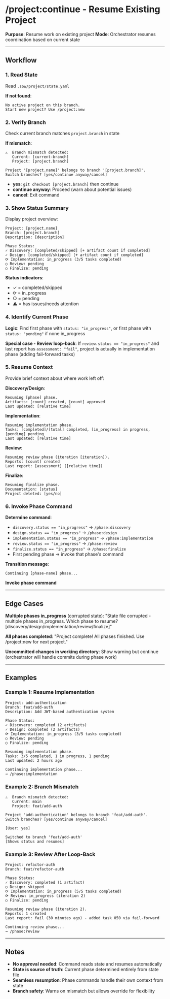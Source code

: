 # /project:continue - Resume Existing Project

**Purpose**: Resume work on existing project
**Mode**: Orchestrator resumes coordination based on current state

---

## Workflow

### 1. Read State

Read `.sow/project/state.yaml`

**If not found**:
```
No active project on this branch.
Start new project? Use /project:new
```

### 2. Verify Branch

Check current branch matches `project.branch` in state

**If mismatch**:
```
⚠️  Branch mismatch detected:
   Current: [current-branch]
   Project: [project.branch]

Project '[project.name]' belongs to branch '[project.branch]'.
Switch branches? [yes/continue anyway/cancel]
```

- **yes**: `git checkout [project.branch]` then continue
- **continue anyway**: Proceed (warn about potential issues)
- **cancel**: Exit command

### 3. Show Status Summary

Display project overview:
```
Project: [project.name]
Branch: [project.branch]
Description: [description]

Phase Status:
✓ Discovery: [completed/skipped] [+ artifact count if completed]
✓ Design: [completed/skipped] [+ artifact count if completed]
⟳ Implementation: in_progress (3/5 tasks completed)
○ Review: pending
○ Finalize: pending
```

**Status indicators**:
- ✓ = completed/skipped
- ⟳ = in_progress
- ○ = pending
- ⚠ = has issues/needs attention

### 4. Identify Current Phase

**Logic**: Find first phase with `status: "in_progress"`, or first phase with `status: "pending"` if none in_progress

**Special case - Review loop-back**: If `review.status == "in_progress"` and last report has `assessment: "fail"`, project is actually in implementation phase (adding fail-forward tasks)

### 5. Resume Context

Provide brief context about where work left off:

**Discovery/Design**:
```
Resuming [phase] phase.
Artifacts: [count] created, [count] approved
Last updated: [relative time]
```

**Implementation**:
```
Resuming implementation phase.
Tasks: [completed]/[total] completed, [in_progress] in progress, [pending] pending
Last updated: [relative time]
```

**Review**:
```
Resuming review phase (iteration [iteration]).
Reports: [count] created
Last report: [assessment] ([relative time])
```

**Finalize**:
```
Resuming finalize phase.
Documentation: [status]
Project deleted: [yes/no]
```

### 6. Invoke Phase Command

**Determine command**:
- `discovery.status == "in_progress"` → `/phase:discovery`
- `design.status == "in_progress"` → `/phase:design`
- `implementation.status == "in_progress"` → `/phase:implementation`
- `review.status == "in_progress"` → `/phase:review`
- `finalize.status == "in_progress"` → `/phase:finalize`
- First pending phase → invoke that phase's command

**Transition message**:
```
Continuing [phase-name] phase...
```

**Invoke phase command**

---

## Edge Cases

**Multiple phases in_progress** (corrupted state): "State file corrupted - multiple phases in_progress. Which phase to resume? [discovery/design/implementation/review/finalize]"

**All phases completed**: "Project complete! All phases finished. Use /project:new for next project."

**Uncommitted changes in working directory**: Show warning but continue (orchestrator will handle commits during phase work)

---

## Examples

### Example 1: Resume Implementation
```
Project: add-authentication
Branch: feat/add-auth
Description: Add JWT-based authentication system

Phase Status:
✓ Discovery: completed (2 artifacts)
✓ Design: completed (2 artifacts)
⟳ Implementation: in_progress (3/5 tasks completed)
○ Review: pending
○ Finalize: pending

Resuming implementation phase.
Tasks: 3/5 completed, 1 in progress, 1 pending
Last updated: 2 hours ago

Continuing implementation phase...
→ /phase:implementation
```

### Example 2: Branch Mismatch
```
⚠️  Branch mismatch detected:
   Current: main
   Project: feat/add-auth

Project 'add-authentication' belongs to branch 'feat/add-auth'.
Switch branches? [yes/continue anyway/cancel]

[User: yes]

Switched to branch 'feat/add-auth'
[Shows status and resumes]
```

### Example 3: Review After Loop-Back
```
Project: refactor-auth
Branch: feat/refactor-auth

Phase Status:
✓ Discovery: completed (1 artifact)
○ Design: skipped
⟳ Implementation: in_progress (5/5 tasks completed)
⟳ Review: in_progress (iteration 2)
○ Finalize: pending

Resuming review phase (iteration 2).
Reports: 1 created
Last report: fail (30 minutes ago) - added task 050 via fail-forward

Continuing review phase...
→ /phase:review
```

---

## Notes

- **No approval needed**: Command reads state and resumes automatically
- **State is source of truth**: Current phase determined entirely from state file
- **Seamless resumption**: Phase commands handle their own context from state
- **Branch safety**: Warns on mismatch but allows override for flexibility
